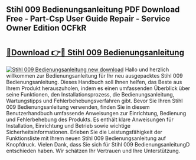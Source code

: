 ## Stihl 009 Bedienungsanleitung PDF Download Free - Part-Csp User Guide Repair - Service Owner Edition 0CFkR

# <h2><a href="http://df1fbqy.blite.top/?on=Stihl+009+Bedienungsanleitung">🔗Download 👉🔴 Stihl 009 Bedienungsanleitung</a></h2>

[![Stihl 009 Bedienungsanleitung new download](https://i.imgur.com/lujVjoI.png)](http://df1fbqy.blite.top/?on=Stihl+009+Bedienungsanleitung)
Hallo und herzlich willkommen zur Bedienungsanleitung für Ihr neu ausgepacktes Stihl 009 Bedienungsanleitung. Dieses Handbuch soll Ihnen helfen, das Beste aus Ihrem Produkt herauszuholen, indem es einen umfassenden Überblick über seine Funktionen, den Installationsprozess, die Bedienungsanleitung, Wartungstipps und Fehlerbehebungsverfahren gibt. Bevor Sie Ihren Stihl 009 Bedienungsanleitung verwenden, finden Sie in diesem Benutzerhandbuch umfassende Anweisungen zur Einrichtung, Bedienung und Fehlerbehebung des Produkts. Es enthält klare Anweisungen für Installation, Einrichtung und Betrieb sowie wichtige Sicherheitsinformationen. Erleben Sie die Leistungsfähigkeit der Funktionsliste mit Ihrem neuen Stihl 009 Bedienungsanleitung auf Knopfdruck. Vielen Dank, dass Sie sich für Stihl 009 BedienungsanleitungD entschieden haben. Wir schätzen Ihr Vertrauen und Ihre Unterstützung.
